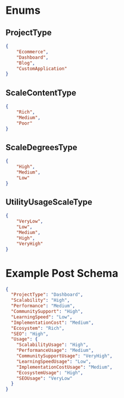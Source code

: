 # Enums

## ProjectType
```json
{
    "Ecommerce",
    "Dashboard",
    "Blog",
    "CustomApplication"
}
```

## ScaleContentType
```json
{
    "Rich",
    "Medium",
    "Poor"
}
```

## ScaleDegreesType
```json
{
    "High",
    "Medium",
    "Low"
}
```

## UtilityUsageScaleType
```json
{
    "VeryLow",
    "Low",
    "Medium",
    "High",
    "VeryHigh"
}
```

# Example Post Schema
```json
{
  "ProjectType": "Dashboard",
  "Scalability": "High",
  "Performance": "Medium",
  "CommunitySupport": "High",
  "LearningSpeed": "Low",
  "ImplementationCost": "Medium",
  "Ecosystem": "Rich",
  "SEO": "High",
  "Usage": {
    "ScalabilityUsage": "High",
    "PerformanceUsage": "Medium",
    "CommunitySupportUsage": "VeryHigh",
    "LearningSpeedUsage": "Low",
    "ImplementationCostUsage": "Medium",
    "EcosystemUsage": "High",
    "SEOUsage": "VeryLow"
  }
}
```
